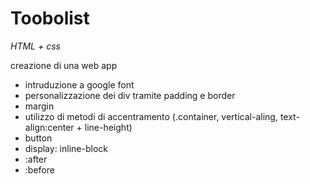 # Toobolist

_HTML + css_

creazione di una web app

- intruduzione a google font
- personalizzazione dei div tramite padding e border
- margin
- utilizzo di metodi di accentramento (.container, vertical-aling, text-align:center + line-height)
- button
- display: inline-block
- :after
- :before
